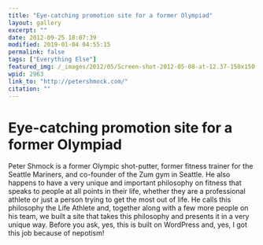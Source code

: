 ```yaml
---
title: "Eye-catching promotion site for a former Olympiad"
layout: gallery
excerpt: ""
date: 2012-09-25 18:07:39
modified: 2019-01-04 04:55:15
permalink: false
tags: ["Everything Else"]
featured_img: /_images/2012/05/Screen-shot-2012-05-08-at-12.37-150x150.jpg
wpid: 2963
link_to: "http://petershmock.com/"
citation: ""
---
```


# Eye-catching promotion site for a former Olympiad

Peter Shmock is a former Olympic shot-putter, former fitness trainer for the Seattle Mariners, and co-founder of the Zum gym in Seattle. He also happens to have a very unique and important philosophy on fitness that speaks to people at all points in their life, whether they are a professional athlete or just a person trying to get the most out of life. He calls this philosophy the Life Athlete and, together along with a few more people on his team, we built a site that takes this philosophy and presents it in a very unique way. Before you ask, yes, this is built on WordPress and, yes, I got this job because of nepotism!